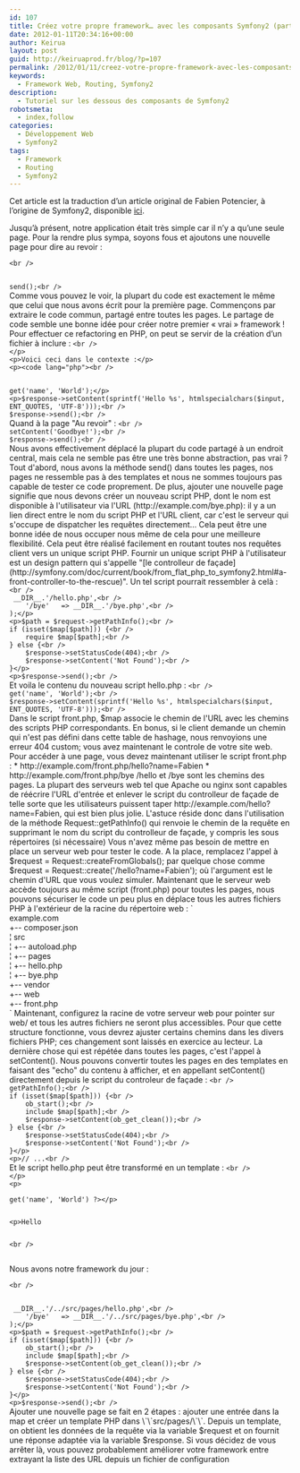 ```yaml
---
id: 107
title: Créez votre propre framework… avec les composants Symfony2 (partie 3)
date: 2012-01-11T20:34:16+00:00
author: Keirua
layout: post
guid: http://keiruaprod.fr/blog/?p=107
permalink: /2012/01/11/creez-votre-propre-framework-avec-les-composants-symfony2-partie-3/
keywords:
  - Framework Web, Routing, Symfony2
description:
  - Tutoriel sur les dessous des composants de Symfony2
robotsmeta:
  - index,follow
categories:
  - Développement Web
  - Symfony2
tags:
  - Framework
  - Routing
  - Symfony2
---
```

Cet article est la traduction d&rsquo;un article original de Fabien Potencier, à l&rsquo;origine de Symfony2, disponible [ici](http://fabien.potencier.org/article/52/create-your-own-framework-on-top-of-the-symfony2-components-part-3).

Jusqu&rsquo;à présent, notre application était très simple car il n&rsquo;y a qu&rsquo;une seule page. Pour la rendre plus sympa, soyons fous et ajoutons une nouvelle page pour dire au revoir :

<code lang="php">&lt;br />
<?php

// framework/bye.php

require_once __DIR__.'/autoload.php';

use Symfony\Component\HttpFoundation\Request;
use Symfony\Component\HttpFoundation\Response;

$request = Request::createFromGlobals();

$response = new Response('Au revoir!');
$response->send();&lt;br />
</code>

Comme vous pouvez le voir, la plupart du code est exactement le même que celui que nous avons écrit pour la première page. Commençons par extraire le code commun, partagé entre toutes les pages. Le partage de code semble une bonne idée pour créer notre premier « vrai » framework !  
<!--more-->

Pour effectuer ce refactoring en PHP, on peut se servir de la création d&rsquo;un fichier à inclure :

<code lang="php">&lt;br />
<?php

// framework/init.php

require_once __DIR__.'/autoload.php';

use Symfony\Component\HttpFoundation\Request;
use Symfony\Component\HttpFoundation\Response;

$request = Request::createFromGlobals();
$response = new Response();
</code>&lt;/p>
&lt;p>Voici ceci dans le contexte :&lt;/p>
&lt;p>&lt;code lang="php">&lt;br />


<?php

// framework/index.php

require_once __DIR__.'/init.php';

$input = $request->get('name', 'World');&lt;/p>
&lt;p>$response->setContent(sprintf('Hello %s', htmlspecialchars($input, ENT_QUOTES, 'UTF-8')));&lt;br />
$response->send();&lt;br />
</code>

Quand à la page "Au revoir" :

<code lang="php">&lt;br />
<?php

// framework/bye.php

require_once __DIR__.'/init.php';

$response->setContent('Goodbye!');&lt;br />
$response->send();&lt;br />
</code>

Nous avons effectivement déplacé la plupart du code partagé à un endroit central, mais cela ne semble pas être une très bonne abstraction, pas vrai ? Tout d'abord, nous avons la méthode send() dans toutes les pages, nos pages ne ressemble pas à des templates et nous ne sommes toujours pas capable de tester ce code proprement.

De plus, ajouter une nouvelle page signifie que nous devons créer un nouveau script PHP, dont le nom est disponible à l'utilisateur via l'URL (http://example.com/bye.php): il y a un lien direct entre le nom du script PHP et l'URL client, car c'est le serveur qui s'occupe de dispatcher les requêtes directement... Cela peut être une bonne idée de nous occuper nous même de cela pour une meilleure flexibilité. Cela peut être réalisé facilement en routant toutes nos requêtes client vers un unique script PHP.

Fournir un unique script PHP à l'utilisateur est un design pattern qui s'appelle "[le controlleur de façade](http://symfony.com/doc/current/book/from_flat_php_to_symfony2.html#a-front-controller-to-the-rescue)".

Un tel script pourrait ressembler à celà :

<code lang="php">&lt;br />
<?php

// framework/front.php

require_once __DIR__.'/autoload.php';

use Symfony\Component\HttpFoundation\Request;
use Symfony\Component\HttpFoundation\Response;

$request = Request::createFromGlobals();
$response = new Response();

$map = array(
	'/hello' => __DIR__.'/hello.php',&lt;br />
	'/bye'   => __DIR__.'/bye.php',&lt;br />
);&lt;/p>
&lt;p>$path = $request->getPathInfo();&lt;br />
if (isset($map[$path])) {&lt;br />
	require $map[$path];&lt;br />
} else {&lt;br />
	$response->setStatusCode(404);&lt;br />
	$response->setContent('Not Found');&lt;br />
}&lt;/p>
&lt;p>$response->send();&lt;br />
</code>

Et voila le contenu du nouveau script hello.php :

<code lang="php">&lt;br />
<?php

// framework/hello.php

$input = $request->get('name', 'World');&lt;br />
$response->setContent(sprintf('Hello %s', htmlspecialchars($input, ENT_QUOTES, 'UTF-8')));&lt;br />
</code>

Dans le script front.php, $map associe le chemin de l'URL avec les chemins des scripts PHP correspondants.

En bonus, si le client demande un chemin qui n'est pas défini dans cette table de hashage, nous renvoyions une erreur 404 custom; vous avez maintenant le controle de votre site web.

Pour accéder à une page, vous devez maintenant utiliser le script front.php :

  * http://example.com/front.php/hello?name=Fabien
  * http://example.com/front.php/bye

/hello et /bye sont les chemins des pages.

La plupart des serveurs web tel que Apache ou nginx sont capables de réécrire l'URL d'entrée et enlever le script du controlleur de façade de telle sorte que les utilisateurs puissent taper http://example.com/hello?name=Fabien, qui est bien plus jolie.

L'astuce réside donc dans l'utilisation de la méthode Request::getPathInfo() qui renvoie le chemin de la requête en supprimant le nom du script du controlleur de façade, y compris les sous répertoires (si nécessaire)

Vous n'avez même pas besoin de mettre en place un serveur web pour tester le code. A la place, remplacez l'appel à $request = Request::createFromGlobals(); par quelque chose comme $request = Request::create('/hello?name=Fabien'); où l'argument est le chemin d'URL que vous voulez simuler.

Maintenant que le serveur web accède toujours au même script (front.php) pour toutes les pages, nous pouvons sécuriser le code un peu plus en déplace tous les autres fichiers PHP à l'extérieur de la racine du répertoire web :

`<br />
example.com<br />
    +-- composer.json<br />
    ¦   src<br />
    ¦   +-- autoload.php<br />
    ¦   +-- pages<br />
    ¦       +-- hello.php<br />
    ¦       +-- bye.php<br />
    +-- vendor<br />
    +-- web<br />
        +-- front.php<br />
` 

Maintenant, configurez la racine de votre serveur web pour pointer sur web/ et tous les autres fichiers ne seront plus accessibles.

Pour que cette structure fonctionne, vous devrez ajuster certains chemins dans les divers fichiers PHP; ces changement sont laissés en exercice au lecteur.

La dernière chose qui est répétée dans toutes les pages, c'est l'appel à setContent(). Nous pouvons convertir toutes les pages en des templates en faisant des "echo" du contenu à afficher, et en appellant setContent() directement depuis le script du controleur de façade :

<code lang="php">&lt;br />
<?php

// example.com/web/front.php

// ...

$path = $request->getPathInfo();&lt;br />
if (isset($map[$path])) {&lt;br />
	ob_start();&lt;br />
	include $map[$path];&lt;br />
	$response->setContent(ob_get_clean());&lt;br />
} else {&lt;br />
	$response->setStatusCode(404);&lt;br />
	$response->setContent('Not Found');&lt;br />
}&lt;/p>
&lt;p>// ...&lt;br />
</code>

Et le script hello.php peut être transformé en un template :  
<code lang="php">&lt;br />
<!-- example.com/src/pages/hello.php -->&lt;/p>
&lt;p>

<?php $name = $request->get('name', 'World') ?>&lt;/p>
&lt;p>Hello 

<?php echo htmlspecialchars($name, ENT_QUOTES, 'UTF-8') ?>&lt;br />
</code>

Nous avons notre framework du jour :

<code lang="php">&lt;br />
<?php

// example.com/web/front.php

require_once __DIR__.'/../src/autoload.php';

use Symfony\Component\HttpFoundation\Request;
use Symfony\Component\HttpFoundation\Response;

$request = Request::createFromGlobals();
$response = new Response();

$map = array(
	'/hello' => __DIR__.'/../src/pages/hello.php',&lt;br />
	'/bye'   => __DIR__.'/../src/pages/bye.php',&lt;br />
);&lt;/p>
&lt;p>$path = $request->getPathInfo();&lt;br />
if (isset($map[$path])) {&lt;br />
	ob_start();&lt;br />
	include $map[$path];&lt;br />
	$response->setContent(ob_get_clean());&lt;br />
} else {&lt;br />
	$response->setStatusCode(404);&lt;br />
	$response->setContent('Not Found');&lt;br />
}&lt;/p>
&lt;p>$response->send();&lt;br />
</code>

Ajouter une nouvelle page se fait en 2 étapes : ajouter une entrée dans la map et créer un template PHP dans \`\`src/pages/\`\`. Depuis un template, on obtient les données de la requête via la variable $request et on fournit une réponse adaptée via la variable $response.

Si vous décidez de vous arrêter là, vous pouvez probablement améliorer votre framework entre extrayant la liste des URL depuis un fichier de configuration